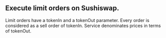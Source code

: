 ## Execute limit orders on Sushiswap.

Limit orders have a tokenIn and a tokenOut parameter. Every order is considered as a sell order of tokenIn.
Service denominates prices in terms of tokenOut.

